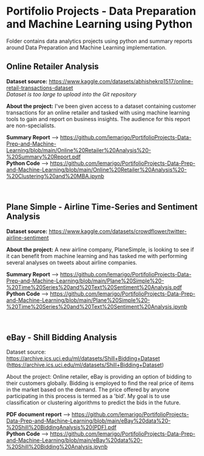 # Portifolio Projects - Data Preparation and Machine Learning using Python  

Folder contains data analytics projects using python and summary reports around Data Preparation and Machine Learning implementation.  

## Online Retailer Analysis

**Dataset source:**  https://www.kaggle.com/datasets/abhishekrp1517/online-retail-transactions-dataset  
*Dataset is too large to upload into the Git repository*

**About the project:** I've been given access to a dataset containing customer transactions for an online retailer and tasked with using machine learning tools to gain and report on business insights. The audience for this report are non-specialists.

**Summary Report** --> https://github.com/lemarigo/PortifolioProjects-Data-Prep-and-Machine-Learning/blob/main/Online%20Retailer%20Analysis%20-%20Summary%20Report.pdf  
**Python Code** --> https://github.com/lemarigo/PortifolioProjects-Data-Prep-and-Machine-Learning/blob/main/Online%20Retailer%20Analysis%20-%20Clustering%20and%20MBA.ipynb  

<br>

## Plane Simple - Airline Time-Series and Sentiment Analysis  

**Dataset source:** https://www.kaggle.com/datasets/crowdflower/twitter-airline-sentiment  

**About the project:** A new airline company, PlaneSimple, is looking to see if it can benefit from machine learning and has tasked me with performing several analyses on tweets about airline companies.

**Summary Report** --> https://github.com/lemarigo/PortifolioProjects-Data-Prep-and-Machine-Learning/blob/main/Plane%20Simple%20-%20Time%20Series%20and%20Text%20Sentiment%20Analysis.pdf  
**Python Code** -->  https://github.com/lemarigo/PortifolioProjects-Data-Prep-and-Machine-Learning/blob/main/Plane%20Simple%20-%20Time%20Series%20and%20Text%20Sentiment%20Analysis.ipynb  

<br>

## eBay - Shill Bidding Analysis  

Dataset source: https://archive.ics.uci.edu/ml/datasets/Shill+Bidding+Dataset (https://archive.ics.uci.edu/ml/datasets/Shill+Bidding+Dataset)  

About the project: Online retailer, eBay is providing an option of bidding to their customers globally. Bidding is employed to find the real price of items in the market based on the demand. The
price offered by anyone participating in this process is termed as a 'bid'. My goal is to use classification or clustering algorithms to predict the bids in the future.  

**PDF document report** --> https://github.com/lemarigo/PortifolioProjects-Data-Prep-and-Machine-Learning/blob/main/eBay%20data%20-%20Shill%20BiddingAnalysis%20(PDF).pdf  
**Python Code** --> https://github.com/lemarigo/PortifolioProjects-Data-Prep-and-Machine-Learning/blob/main/eBay%20data%20-%20Shill%20Bidding%20Analysis.ipynb  


